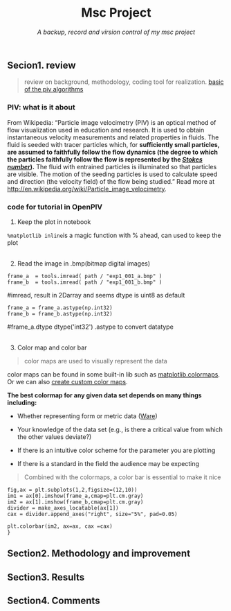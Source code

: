 <header>

  # Msc Project
_A backup, record and virsion control of my msc project_
  
</header>

<!--
This is comments block in GitHub markdown

-->

## Secion1. review 
> review on background, methodology, coding tool for realization.
[basic of the piv algorithms](https://openpiv.readthedocs.io/en/latest/src/piv_basics.html)

### PIV: what is it about

From Wikipedia: “Particle image velocimetry (PIV) is an optical method of flow visualization used in education and research. It is used to obtain instantaneous velocity measurements and related properties in fluids. The fluid is seeded with tracer particles which, for **sufficiently small particles, are assumed to faithfully follow the flow dynamics (the degree to which the particles faithfully follow the flow is represented by the *[Stokes number](https://en.wikipedia.org/wiki/Stokes_number)*).** The fluid with entrained particles is illuminated so that particles are visible. The motion of the seeding particles is used to calculate speed and direction (the velocity field) of the flow being studied.” Read more at http://en.wikipedia.org/wiki/Particle_image_velocimetry.


### code for tutorial in OpenPIV 

1. Keep the plot in notebook <br/>

`%matplotlib inline`is a magic function with % ahead, can used to keep the plot <br/><br/>


2. Read the image in .bmp(bitmap digital images) <br/>

```
frame_a  = tools.imread( path / "exp1_001_a.bmp" ) 
frame_b  = tools.imread( path / "exp1_001_b.bmp" )
``` 

#imread, result in 2Darray and seems dtype is uint8 as default<br/>

```
frame_a = frame_a.astype(np.int32) 
frame_b = frame_b.astype(np.int32) 
```
#frame_a.dtype dtype('int32') .astype to convert datatype<br/><br/>

3. Color map and color bar <br/>
  >color maps are used to visually represent the data<br/>

color maps can be found in some built-in lib such as [matplotlib.colormaps](https://matplotlib.org/stable/tutorials/colors/colormaps.html). Or we can also [create custom color maps](https://matplotlib.org/stable/gallery/color/custom_cmap.html#sphx-glr-gallery-color-custom-cmap-py). <br/>

**The best colormap for any given data set depends on many things including:**

- Whether representing form or metric data ([Ware](http://ccom.unh.edu/sites/default/files/publications/Ware_1988_CGA_Color_sequences_univariate_maps.pdf))

- Your knowledge of the data set (e.g., is there a critical value from which the other values deviate?)

- If there is an intuitive color scheme for the parameter you are plotting

- If there is a standard in the field the audience may be expecting

>Combined with the colormaps, a color bar is essential to make it nice
```{
fig,ax = plt.subplots(1,2,figsize=(12,10))
im1 = ax[0].imshow(frame_a,cmap=plt.cm.gray)
im2 = ax[1].imshow(frame_b,cmap=plt.cm.gray)
divider = make_axes_locatable(ax[1])
cax = divider.append_axes("right", size="5%", pad=0.05)

plt.colorbar(im2, ax=ax, cax =cax)
}
```
## Section2. Methodology and improvement

## Section3. Results 

## Section4. Comments
